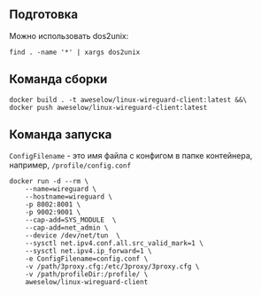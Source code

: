 ## Подготовка

Можно использовать dos2unix:

```
find . -name '*' | xargs dos2unix
```


## Команда сборки

```
docker build . -t aweselow/linux-wireguard-client:latest &&\
docker push aweselow/linux-wireguard-client:latest
```

## Команда запуска

```ConfigFilename``` - это имя файла с конфигом в папке контейнера, например, ```/profile/config.conf```


```
docker run -d --rm \
    --name=wireguard \
	--hostname=wireguard \
	-p 8002:8001 \
	-p 9002:9001 \
	--cap-add=SYS_MODULE  \
	--cap-add=net_admin \
	--device /dev/net/tun  \
	--sysctl net.ipv4.conf.all.src_valid_mark=1 \
	--sysctl net.ipv4.ip_forward=1 \
	-e ConfigFilename=config.conf \
	-v /path/3proxy.cfg:/etc/3proxy/3proxy.cfg \
	-v /path/profileDir:/profile/ \
	aweselow/linux-wireguard-client
```